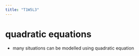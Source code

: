 ```yaml
---
title: "T1W5L3"
---
```


# quadratic equations
- many situations can be modelled using quadratic equation 